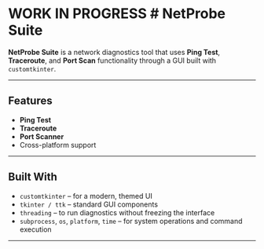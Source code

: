 # WORK IN PROGRESS # NetProbe Suite

**NetProbe Suite** is a network diagnostics tool that uses **Ping Test**, **Traceroute**, and **Port Scan** functionality through a GUI built with `customtkinter`. 

---

## Features

- **Ping Test**
- **Traceroute**
- **Port Scanner**
- Cross-platform support

---

## Built With

- `customtkinter` – for a modern, themed UI
- `tkinter / ttk` – standard GUI components
- `threading` – to run diagnostics without freezing the interface
- `subprocess`, `os`, `platform`, `time` – for system operations and command execution

---